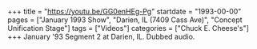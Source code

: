 +++
title = "https://youtu.be/GG0enHEg-Pg"
startdate = "1993-00-00"
pages = ["January 1993 Show", "Darien, IL (7409 Cass Ave)", "Concept Unification Stage"]
tags = ["Videos"]
categories = ["Chuck E. Cheese's"]
+++
January '93 Segment 2 at Darien, IL. Dubbed audio. 
